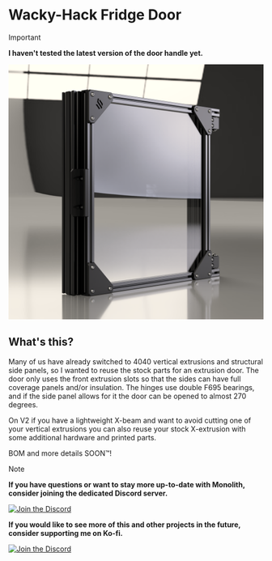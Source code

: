 # Wacky-Hack Fridge Door 
> [!IMPORTANT]
> **I haven't tested the latest version of the door handle yet.**

![1](Images/door.png)

## What's this?

Many of us have already switched to 4040 vertical extrusions and structural side panels, so I wanted to reuse the stock parts for an extrusion door. The door only uses the front extrusion slots so that the sides can have full coverage panels and/or insulation. The hinges use double F695 bearings, and if the side panel allows for it the door can be opened to almost 270 degrees.


On V2 if you have a lightweight X-beam and want to avoid cutting one of your vertical extrusions you can also reuse your stock X-extrusion with some additional hardware and printed parts.


BOM and more details SOON™!


> [!NOTE]
> **If you have questions or want to stay more up-to-date with Monolith, consider joining the dedicated Discord server.**
>
> [![Join the Discord](https://discord.com/api/guilds/1227971059764953230/widget.png?style=banner3)](https://discord.gg/JanBKxAzDz)
>
> **If you would like to see more of this and other projects in the future, consider supporting me on Ko-fi.**
>
> [![Join the Discord](https://github.com/CloakedWayne/Monolith_Gantry_V2-VT/blob/main/Images/kofi_short_button_white.png)](https://ko-fi.com/cloakedwayne)